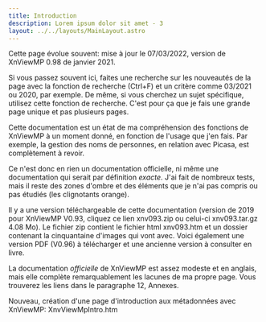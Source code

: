 ```yaml
---
title: Introduction
description: Lorem ipsum dolor sit amet - 3
layout: ../../layouts/MainLayout.astro
---
```


Cette page évolue souvent: mise à jour le 07/03/2022, version de XnViewMP 0.98 de janvier 2021.

Si vous passez souvent ici, faites une recherche sur les nouveautés de la page avec la fonction de recherche (Ctrl+F) et un critère comme 03/2021 ou 2020, par exemple. De même, si vous cherchez un sujet spécifique, utilisez cette fonction de recherche. C'est pour ça que je fais une grande page unique et pas plusieurs pages.

Cette documentation est un état de ma compréhension des fonctions de XnViewMP à un moment donné, en fonction de l'usage que j'en fais. Par exemple, la gestion des noms de personnes, en relation avec Picasa, est complètement à revoir.

Ce n'est donc en rien un documentation officielle, ni même une documentation qui serait par définition _exacte_. J'ai fait de nombreux tests, mais il reste des zones d'ombre et des éléments que je n'ai pas compris ou pas étudiés (les clignotants orange).

Il y a une version téléchargeable de cette documentation (version de 2019 pour XnViewMP V0.93, cliquez ce lien xnv093.zip ou celui-ci xnv093.tar.gz 4.08 Mo). Le fichier zip contient le fichier html xnv093.htm et un dossier contenant la cinquantaine d'images qui vont avec. Voici également une version PDF (V0.96) à télécharger et une ancienne version à consulter en livre.

La documentation _officielle_ de XnViewMP est assez modeste et en anglais, mais elle complète remarquablement les lacunes de ma propre page. Vous trouverez les liens dans le paragraphe 12, Annexes.

Nouveau, création d'une page d'introduction aux métadonnées avec XnViewMP: XnvViewMpIntro.htm
